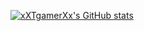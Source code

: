 [![xXTgamerXx's GitHub stats](https://github-readme-stats.vercel.app/api?username=xXTgamerXx&title_color=#96CDFB&icon_color=#DDB6F2&bg_color=#1A1826)](https://github.com/anuraghazra/github-readme-stats)
<!---
xXTgamerXx/xXTgamerXx is a ✨ special ✨ repository because its `README.md` (this file) appears on your GitHub profile.
You can click the Preview link to take a look at your changes.
--->
